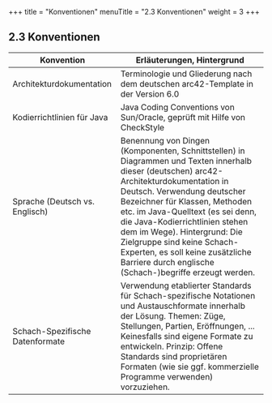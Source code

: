 +++
title = "Konventionen"
menuTitle = "2.3 Konventionen"
weight = 3
+++

## 2.3 Konventionen

| Konvention    | Erläuterungen, Hintergrund |
|---------------|----------------------------|
|Architekturdokumentation | Terminologie und Gliederung nach dem deutschen arc42-Template in der Version 6.0 |
| Kodierrichtlinien für Java | Java Coding Conventions von Sun/Oracle, geprüft mit Hilfe von CheckStyle |
| Sprache (Deutsch vs. Englisch)	| Benennung von Dingen (Komponenten, Schnittstellen) in Diagrammen und Texten innerhalb dieser (deutschen) arc42-Architekturdokumentation in Deutsch. Verwendung deutscher Bezeichner für Klassen, Methoden etc. im Java-Quelltext (es sei denn, die Java-Kodierrichtlinien stehen dem im Wege). Hintergrund: Die Zielgruppe sind keine Schach-Experten, es soll keine zusätzliche Barriere durch englische (Schach-)begriffe erzeugt werden. |
| Schach-Spezifische Datenformate | Verwendung etablierter Standards für Schach-spezifische Notationen und Austauschformate innerhalb der Lösung. Themen: Züge, Stellungen, Partien, Eröffnungen, ... Keinesfalls sind eigene Formate zu entwickeln.  Prinzip: Offene Standards sind proprietären Formaten (wie sie ggf. kommerzielle Programme verwenden) vorzuziehen.
